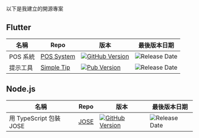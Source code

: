 以下是我建立的開源專案

## Flutter

| 名稱     | Repo         | 版本                                                                                                                                                                                               | 最後版本日期                                                                                                            |
| -------- | ------------ | -------------------------------------------------------------------------------------------------------------------------------------------------------------------------------------------------- | ----------------------------------------------------------------------------------------------------------------------- |
| POS 系統 | [POS System] | [![GitHub Version](https://img.shields.io/github/v/tag/evan361425/flutter-pos-system?label=%20&style=for-the-badge&logo=github)](https://github.com/evan361425/flutter-pos-system/releases/latest) | ![Release Date](https://img.shields.io/github/release-date/evan361425/flutter-pos-system?label=%20&style=for-the-badge) |
| 提示工具 | [Simple Tip] | [![Pub Version](https://img.shields.io/pub/v/simple_tip?label=%20&style=for-the-badge&logo=flutter)](https://pub.dev/packages/simple_tip)                                                          | ![Release Date](https://img.shields.io/github/release-date/evan361425/flutter-simple-tip?label=%20&style=for-the-badge) |

## Node.js

| 名稱                    | Repo   | 版本                                                                                                                                                                         | 最後版本日期                                                                                                 |
| ----------------------- | ------ | ---------------------------------------------------------------------------------------------------------------------------------------------------------------------------- | ------------------------------------------------------------------------------------------------------------ |
| 用 TypeScript 包裝 JOSE | [JOSE] | [![GitHub Version](https://img.shields.io/github/v/tag/evan361425/ts-jose?label=%20&style=for-the-badge&logo=github)](https://github.com/evan361425/ts-jose/releases/latest) | ![Release Date](https://img.shields.io/github/release-date/evan361425/ts-jose?label=%20&style=for-the-badge) |

[pos system]: https://github.com/evan361425/flutter-pos-system
[simple tip]: https://github.com/evan361425/flutter-simple-tip
[jose]: https://github.com/evan361425/ts-jose
